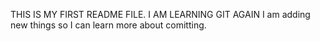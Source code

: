THIS IS MY FIRST README FILE. I AM LEARNING GIT AGAIN
I am adding new things so I can learn more about comitting.
